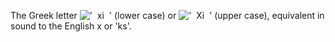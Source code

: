 The Greek letter !['  xi  '](../dictionary/equation_images/2344.1..png)
(lower case) or !['  Xi  '](../dictionary/equation_images/2344.2..png)
(upper case), equivalent in sound to the English x or 'ks'.
